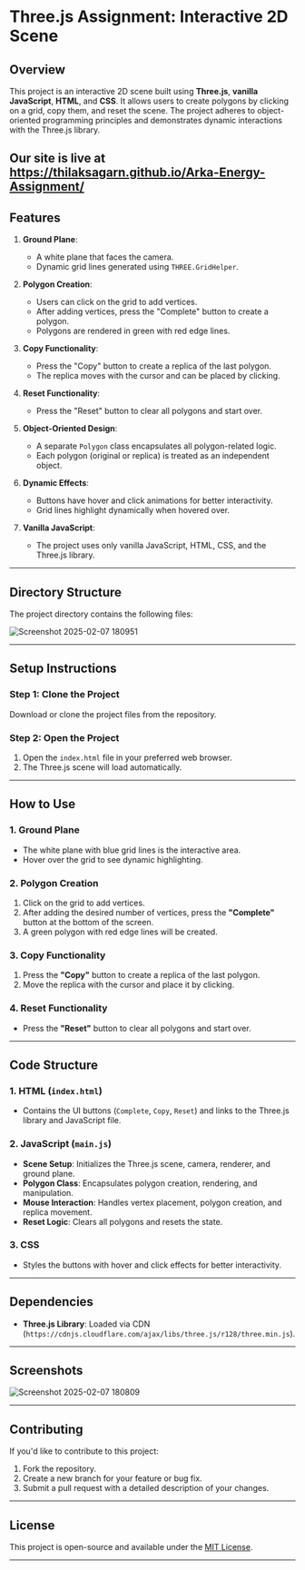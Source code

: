  # **Three.js Assignment: Interactive 2D Scene**

## **Overview**
This project is an interactive 2D scene built using **Three.js**, **vanilla JavaScript**, **HTML**, and **CSS**. It allows users to create polygons by clicking on a grid, copy them, and reset the scene. The project adheres to object-oriented programming principles and demonstrates dynamic interactions with the Three.js library.

Our site is live at https://thilaksagarn.github.io/Arka-Energy-Assignment/
---

## **Features**
1. **Ground Plane**:
   - A white plane that faces the camera.
   - Dynamic grid lines generated using `THREE.GridHelper`.

2. **Polygon Creation**:
   - Users can click on the grid to add vertices.
   - After adding vertices, press the "Complete" button to create a polygon.
   - Polygons are rendered in green with red edge lines.

3. **Copy Functionality**:
   - Press the "Copy" button to create a replica of the last polygon.
   - The replica moves with the cursor and can be placed by clicking.

4. **Reset Functionality**:
   - Press the "Reset" button to clear all polygons and start over.

5. **Object-Oriented Design**:
   - A separate `Polygon` class encapsulates all polygon-related logic.
   - Each polygon (original or replica) is treated as an independent object.

6. **Dynamic Effects**:
   - Buttons have hover and click animations for better interactivity.
   - Grid lines highlight dynamically when hovered over.

7. **Vanilla JavaScript**:
   - The project uses only vanilla JavaScript, HTML, CSS, and the Three.js library.

---

## **Directory Structure**
The project directory contains the following files:

![Screenshot 2025-02-07 180951](https://github.com/user-attachments/assets/93004985-df5e-4b65-899d-332cc4cb9d53)


---

## **Setup Instructions**

### **Step 1: Clone the Project**
Download or clone the project files from the repository.

### **Step 2: Open the Project**
1. Open the `index.html` file in your preferred web browser.
2. The Three.js scene will load automatically.

---

## **How to Use**

### **1. Ground Plane**
- The white plane with blue grid lines is the interactive area.
- Hover over the grid to see dynamic highlighting.

### **2. Polygon Creation**
1. Click on the grid to add vertices.
2. After adding the desired number of vertices, press the **"Complete"** button at the bottom of the screen.
3. A green polygon with red edge lines will be created.

### **3. Copy Functionality**
1. Press the **"Copy"** button to create a replica of the last polygon.
2. Move the replica with the cursor and place it by clicking.

### **4. Reset Functionality**
- Press the **"Reset"** button to clear all polygons and start over.

---

## **Code Structure**

### **1. HTML (`index.html`)**
- Contains the UI buttons (`Complete`, `Copy`, `Reset`) and links to the Three.js library and JavaScript file.

### **2. JavaScript (`main.js`)**
- **Scene Setup**: Initializes the Three.js scene, camera, renderer, and ground plane.
- **Polygon Class**: Encapsulates polygon creation, rendering, and manipulation.
- **Mouse Interaction**: Handles vertex placement, polygon creation, and replica movement.
- **Reset Logic**: Clears all polygons and resets the state.

### **3. CSS**
- Styles the buttons with hover and click effects for better interactivity.

---

## **Dependencies**
- **Three.js Library**: Loaded via CDN (`https://cdnjs.cloudflare.com/ajax/libs/three.js/r128/three.min.js`).

---

## **Screenshots**
![Screenshot 2025-02-07 180809](https://github.com/user-attachments/assets/2d2a28b5-6de9-45e6-8750-0a23aea4c786)


---

## **Contributing**
If you'd like to contribute to this project:
1. Fork the repository.
2. Create a new branch for your feature or bug fix.
3. Submit a pull request with a detailed description of your changes.

---

## **License**
This project is open-source and available under the [MIT License](https://opensource.org/licenses/MIT).

---
